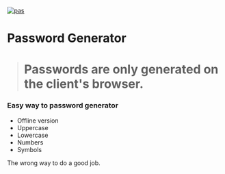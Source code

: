 [![pas](https://img.shields.io/static/v1?&message=ProgressiveApp.Store&color=74b9ff&style=flat&label=Follow%20Password%20Generator%20at)](https://progressiveapp.store/pwa/Password-Generator)

# Password Generator

> # Passwords are only generated on the client's browser.

### Easy way to password generator

- Offline version
- Uppercase
- Lowercase
- Numbers
- Symbols

The wrong way to do a good job.
